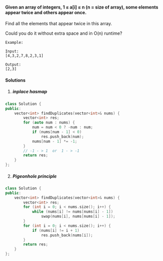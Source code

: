 #### Given an array of integers, 1 ≤ a[i] ≤ n (n = size of array), some elements appear twice and others appear once.

Find all the elements that appear twice in this array.

Could you do it without extra space and in O(n) runtime?

```
Example:

Input:
[4,3,2,7,8,2,3,1]

Output:
[2,3]
```

#### Solutions


1. ##### inplace hasmap

```c++
class Solution {
public:
    vector<int> findDuplicates(vector<int>& nums) {
        vector<int> res;
        for (auto num : nums) {
            num = num < 0 ? -num : num;
            if (nums[num - 1] < 0)
                res.push_back(num);
            nums[num - 1] *= -1;
        }
        // -1 - > 1  or  1 - > -1
        return res;
    }
};
```

2. ##### Pigeonhole principle

```c++
class Solution {
public:
    vector<int> findDuplicates(vector<int>& nums) {
        vector<int> res;
        for (int i = 0; i < nums.size(); i++) {
            while (nums[i] != nums[nums[i] - 1])
                swap(nums[i], nums[nums[i] - 1]);
        }
        for (int i = 0; i < nums.size(); i++) {
            if (nums[i] != i + 1)
                res.push_back(nums[i]);
        }
        return res;
    }
};
```